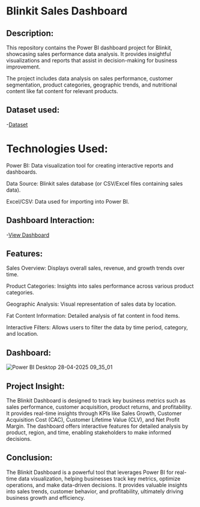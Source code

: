 # Blinkit Sales Dashboard
## Description: 
This repository contains the Power BI dashboard project for Blinkit, showcasing sales performance data analysis. It provides insightful visualizations and reports that assist in decision-making for business improvement.

The project includes data analysis on sales performance, customer segmentation, product categories, geographic trends, and nutritional content like fat content for relevant products.
## Dataset used:
-<a href="https://github.com/DiyaVachhani/Power-Bi-Blinkit-Dashboard/blob/main/Blinkit.xlsx">Dataset</a>
# Technologies Used:
Power BI: Data visualization tool for creating interactive reports and dashboards.

Data Source: Blinkit sales database (or CSV/Excel files containing sales data).

Excel/CSV: Data used for importing into Power BI.
## Dashboard Interaction:
-<a href="https://github.com/DiyaVachhani/Power-Bi-Blinkit-Dashboard/blob/main/Power%20BI%20Desktop%2028-04-2025%2009_35_01.png">View Dashboard</a>
## Features:
Sales Overview: Displays overall sales, revenue, and growth trends over time.

Product Categories: Insights into sales performance across various product categories.

Geographic Analysis: Visual representation of sales data by location.

Fat Content Information: Detailed analysis of fat content in food items.

Interactive Filters: Allows users to filter the data by time period, category, and location.

## Dashboard:
![Power BI Desktop 28-04-2025 09_35_01](https://github.com/user-attachments/assets/08c1ef16-306e-474d-a48a-6754da3eb089)
## Project Insight:
The Blinkit Dashboard is designed to track key business metrics such as sales performance, customer acquisition, product returns, and profitability. It provides real-time insights through KPIs like Sales Growth, Customer Acquisition Cost (CAC), Customer Lifetime Value (CLV), and Net Profit Margin. The dashboard offers interactive features for detailed analysis by product, region, and time, enabling stakeholders to make informed decisions.
## Conclusion:
The Blinkit Dashboard is a powerful tool that leverages Power BI for real-time data visualization, helping businesses track key metrics, optimize operations, and make data-driven decisions. It provides valuable insights into sales trends, customer behavior, and profitability, ultimately driving business growth and efficiency.
